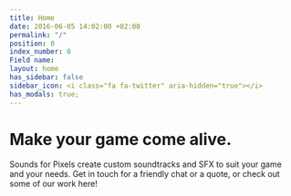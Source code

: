 ```yaml
---
title: Home
date: 2016-06-05 14:02:00 +02:00
permalink: "/"
position: 0
index_number: 0
Field name:
layout: home
has_sidebar: false
sidebar_icon: <i class="fa fa-twitter" aria-hidden="true"></i>
has_modals: true;
---
```


# Make your game come alive.

Sounds for Pixels create custom soundtracks and SFX to suit your game and your needs. Get in touch for a friendly chat or a quote, or check out some of our work here!
